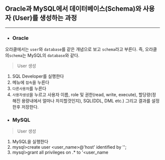 ## **Oracle과 MySQL에서 데이터베이스(Schema)와 사용자 (User)를 생성하는 과정**
----
- ### Oracle <br />
오라클에서는 `user`와 `database`를 같은 개념으로 보고 `schema`라고 부른다. 즉, 오라클의`schema`는 MySQL의 `database`와 같다.

> User 생성
1. SQL Developer를 실행한다
2. 메뉴에 `접속`을 누른다
3. `다른사용자`를 누른다
4. `사용자생성`을 누르고 사용자 이름, role 및 권한(read, write, execute), 할당량(정해진 용량내에서 얼마나 차지할것인지), SQL(DDL, DML etc.) 그리고 결과를 설정한후 저장한다.

- ### MySQL  <br />
> User 생성
1. MySQL을 실행한다
2. mysql>create user <user_name>@'host' identified by '<password>';
3. mysql>grant all privileges on <db>.* to '<user_name

